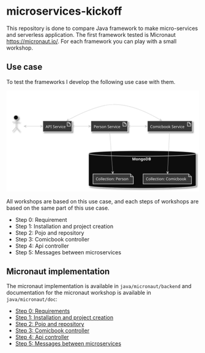 # microservices-kickoff

This repository is done to compare Java framework to make micro-services and serverless application. The first framework tested is Micronaut https://micronaut.io/. For each framework you can play with a small workshop.

## Use case

To test the frameworks I develop the following use case with them.

  ![Use case](/doc/images/usecase.svg)
  
All workshops are based on this use case, and each steps of workshops are based on the same part of this use case.

* Step 0: Requirement
* Step 1: Installation and project creation
* Step 2: Pojo and repository
* Step 3: Comicbook controller
* Step 4: Api controller
* Step 5: Messages between microservices

## Micronaut implementation

The micronaut implementation is available in `java/micronaut/backend` and documentation for the micronaut workshop is available in `java/micronaut/doc`:

* [Step 0: Requirements](/java/micronaut/doc/Step0.md)
* [Step 1: Installation and project creation](/java/micronaut/doc/Step1.md)
* [Step 2: Pojo and repository](/java/micronaut/doc/Step2.md)
* [Step 3: Comicbook controller](/java/micronaut/doc/Step3.md)
* [Step 4: Api controller](/java/micronaut/doc/Step4.md)
* [Step 5: Messages between microservices](/java/micronaut/doc/Step5.md)

